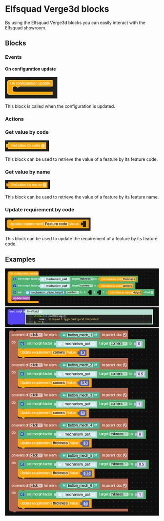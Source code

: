 # Elfsquad Verge3d blocks
By using the Elfsquad Verge3d blocks you can easily interact with the Elfsquad showroom.

## Blocks

### Events
#### On configuration update
![On configuration update block](assets/on_configuration_update.png)

This block is called when the configuration is updated.

### Actions
### Get value by code
![Get value by code block](assets/get_value_by_code.png)

This block can be used to retrieve the value of a feature by its feature code.

### Get value by name
![Get value by name block](assets/get_value_by_name.png)

This block can be used to retrieve the value of a feature by its feature name.

### Update requirement by code
![Update requirement by code block](assets/update_requirement_by_code.png)

This block can be used to update the requirement of a feature by its feature code.

## Examples

![Example 1](assets/example1.png)
![Example 2](assets/example2.png)
![Example 3](assets/example3.png)
